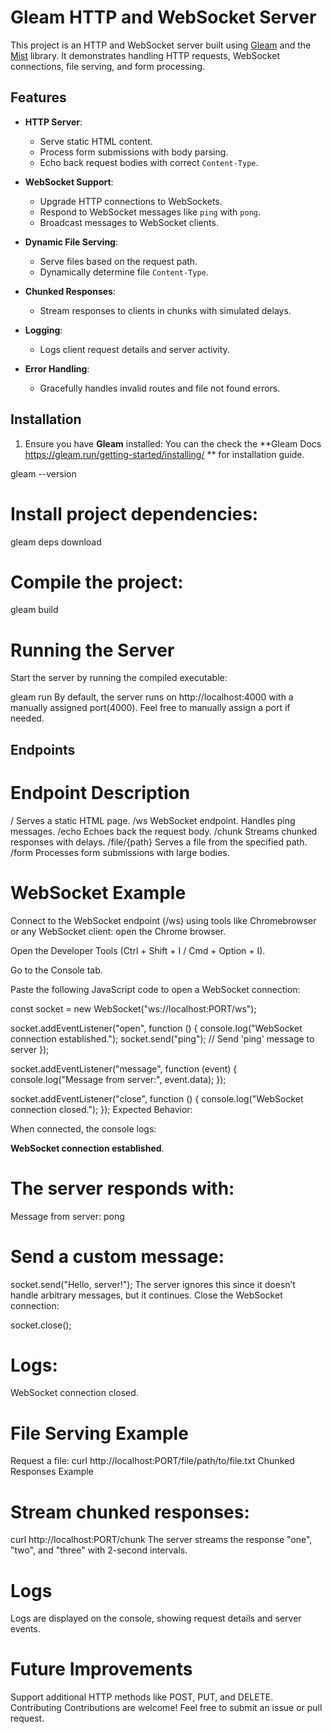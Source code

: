 # Gleam HTTP and WebSocket Server

This project is an HTTP and WebSocket server built using [Gleam](https://gleam.run) and the [Mist](https://hex.pm/packages/mist) library. It demonstrates handling HTTP requests, WebSocket connections, file serving, and form processing.

## Features

- **HTTP Server**:

  - Serve static HTML content.
  - Process form submissions with body parsing.
  - Echo back request bodies with correct `Content-Type`.

- **WebSocket Support**:

  - Upgrade HTTP connections to WebSockets.
  - Respond to WebSocket messages like `ping` with `pong`.
  - Broadcast messages to WebSocket clients.

- **Dynamic File Serving**:

  - Serve files based on the request path.
  - Dynamically determine file `Content-Type`.

- **Chunked Responses**:

  - Stream responses to clients in chunks with simulated delays.

- **Logging**:

  - Logs client request details and server activity.

- **Error Handling**:
  - Gracefully handles invalid routes and file not found errors.

## Installation

1. Ensure you have **Gleam** installed:
You can the check the **Gleam Docs https://gleam.run/getting-started/installing/ ** for installation guide.

gleam --version
# Install project dependencies:

gleam deps download
# Compile the project:

gleam build
# Running the Server
Start the server by running the compiled executable:

gleam run
By default, the server runs on http://localhost:4000 with a manually assigned port(4000).
Feel free to manually assign a port if needed.

## Endpoints

# Endpoint Description

/ Serves a static HTML page.
/ws WebSocket endpoint. Handles ping messages.
/echo Echoes back the request body.
/chunk Streams chunked responses with delays.
/file/{path} Serves a file from the specified path.
/form Processes form submissions with large bodies.

# WebSocket Example
Connect to the WebSocket endpoint (/ws) using tools like Chromebrowser or any WebSocket client:
open the Chrome browser.

Open the Developer Tools (Ctrl + Shift + I / Cmd + Option + I).

Go to the Console tab.

Paste the following JavaScript code to open a WebSocket connection:

const socket = new WebSocket("ws://localhost:PORT/ws");

socket.addEventListener("open", function () {
  console.log("WebSocket connection established.");
  socket.send("ping"); // Send 'ping' message to server
});

socket.addEventListener("message", function (event) {
  console.log("Message from server:", event.data);
});

socket.addEventListener("close", function () {
  console.log("WebSocket connection closed.");
});
Expected Behavior:

When connected, the console logs:

**WebSocket connection established**.
# The server responds with:

Message from server: pong
# Send a custom message:

socket.send("Hello, server!");
The server ignores this since it doesn’t handle arbitrary messages, but it continues.
Close the WebSocket connection:

socket.close();
# Logs:

WebSocket connection closed.

# File Serving Example
Request a file:
curl http://localhost:PORT/file/path/to/file.txt
Chunked Responses Example
# Stream chunked responses:

curl http://localhost:PORT/chunk
The server streams the response "one", "two", and "three" with 2-second intervals.

# Logs
Logs are displayed on the console, showing request details and server events.

# Future Improvements
Support additional HTTP methods like POST, PUT, and DELETE.
Contributing
Contributions are welcome! Feel free to submit an issue or pull request.
